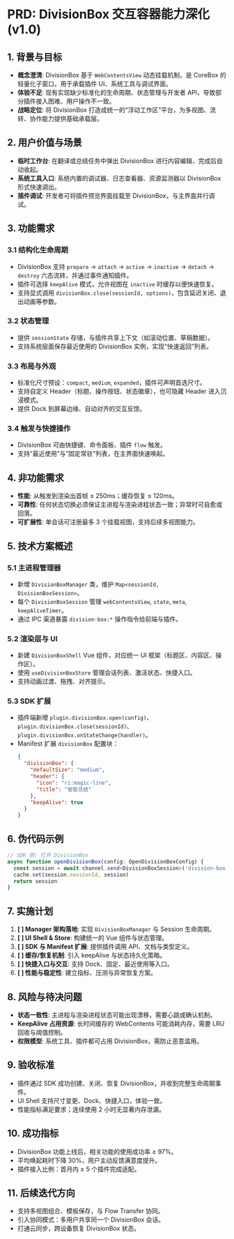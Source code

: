 # PRD: DivisionBox 交互容器能力深化 (v1.0)

## 1. 背景与目标

- **概念澄清**: DivisionBox 基于 `WebContentsView` 动态挂载机制，是 CoreBox 的轻量化子窗口，用于承载插件 UI、系统工具与调试界面。
- **体验不足**: 现有实现缺少标准化的生命周期、状态管理与开发者 API，导致部分插件接入困难、用户操作不一致。
- **战略定位**: 将 DivisionBox 打造成统一的“浮动工作区”平台，为多视图、流转、协作能力提供基础承载层。

## 2. 用户价值与场景

- **临时工作台**: 在翻译或总结任务中弹出 DivisionBox 进行内容编辑，完成后自动收起。
- **系统工具入口**: 系统内置的调试器、日志查看器、资源监测器以 DivisionBox 形式快速调出。
- **插件调试**: 开发者可将插件预览界面挂载至 DivisionBox，与主界面并行调试。

## 3. 功能需求

### 3.1 结构化生命周期

- DivisionBox 支持 `prepare` → `attach` → `active` → `inactive` → `detach` → `destroy` 六态流转，并通过事件通知插件。
- 插件可选择 `keepAlive` 模式，允许视图在 `inactive` 时缓存以便快速恢复。
- 支持显式调用 `divisionBox.close(sessionId, options)`，包含延迟关闭、退出动画等参数。

### 3.2 状态管理

- 提供 `sessionState` 存储，与插件共享上下文（如滚动位置、草稿数据）。
- 支持系统层面保存最近使用的 DivisionBox 实例，实现“快速返回”列表。

### 3.3 布局与外观

- 标准化尺寸预设：`compact`, `medium`, `expanded`，插件可声明首选尺寸。
- 支持自定义 Header（标题、操作按钮、状态徽章），也可隐藏 Header 进入沉浸模式。
- 提供 Dock 到屏幕边缘、自动对齐的交互反馈。

### 3.4 触发与快捷操作

- DivisionBox 可由快捷键、命令面板、插件 `flow` 触发。
- 支持“最近使用”与“固定常驻”列表，在主界面快速唤起。

## 4. 非功能需求

- **性能**: 从触发到渲染出首帧 ≤ 250ms；缓存恢复 ≤ 120ms。
- **可靠性**: 任何状态切换必须保证主进程与渲染进程状态一致；异常时可自愈或回落。
- **可扩展性**: 单会话可注册最多 3 个挂载视图，支持后续多视图能力。

## 5. 技术方案概述

### 5.1 主进程管理器

- 新增 `DivisionBoxManager` 类，维护 `Map<sessionId, DivisionBoxSession>`。
- 每个 `DivisionBoxSession` 管理 `webContentsView`, `state`, `meta`, `keepAliveTimer`。
- 通过 IPC 渠道暴露 `division-box:*` 操作指令给前端与插件。

### 5.2 渲染层与 UI

- 新建 `DivisionBoxShell` Vue 组件，对应统一 UI 框架（标题区、内容区、操作区）。
- 使用 `useDivisionBoxStore` 管理会话列表、激活状态、快捷入口。
- 支持动画过渡、拖拽、对齐提示。

### 5.3 SDK 扩展

- 插件端新增 `plugin.divisionBox.open(config)`、`plugin.divisionBox.close(sessionId)`、`plugin.divisionBox.onStateChange(handler)`。
- Manifest 扩展 `divisionBox` 配置块：
  ```json
  {
    "divisionBox": {
      "defaultSize": "medium",
      "header": {
        "icon": "ri:magic-line",
        "title": "智能总结"
      },
      "keepAlive": true
    }
  }
  ```

## 6. 伪代码示例

```ts
// SDK 侧: 打开 DivisionBox
async function openDivisionBox(config: OpenDivisionBoxConfig) {
  const session = await channel.send<DivisionBoxSession>('division-box:open', config)
  cache.set(session.sessionId, session)
  return session
}
```

## 7. 实施计划

1. **[ ] Manager 架构落地**: 实现 `DivisionBoxManager` 与 Session 生命周期。
2. **[ ] UI Shell & Store**: 构建统一的 Vue 组件与状态管理。
3. **[ ] SDK 与 Manifest 扩展**: 提供插件调用 API、文档与类型定义。
4. **[ ] 缓存/恢复机制**: 引入 keepAlive 与状态持久化策略。
5. **[ ] 快捷入口与交互**: 支持 Dock、固定、最近使用等入口。
6. **[ ] 性能与稳定性**: 建立指标、压测与异常恢复方案。

## 8. 风险与待决问题

- **状态一致性**: 主进程与渲染进程状态可能出现漂移，需要心跳或确认机制。
- **KeepAlive 占用资源**: 长时间缓存的 WebContents 可能消耗内存，需要 LRU 回收与阈值控制。
- **权限模型**: 系统工具、插件都可占用 DivisionBox，需防止恶意滥用。

## 9. 验收标准

- 插件通过 SDK 成功创建、关闭、恢复 DivisionBox，并收到完整生命周期事件。
- UI Shell 支持尺寸变更、Dock、快捷入口，体验一致。
- 性能指标满足要求；连续使用 2 小时无显著内存泄漏。

## 10. 成功指标

- DivisionBox 功能上线后，相关功能的使用成功率 ≥ 97%。
- 平均唤起耗时下降 30%，用户主动反馈满意度提升。
- 插件接入比例：首月内 ≥ 5 个插件完成适配。

## 11. 后续迭代方向

- 支持多视图组合、模板保存，与 Flow Transfer 协同。
- 引入协同模式：多用户共享同一个 DivisionBox 会话。
- 打通云同步，跨设备恢复 DivisionBox 状态。

